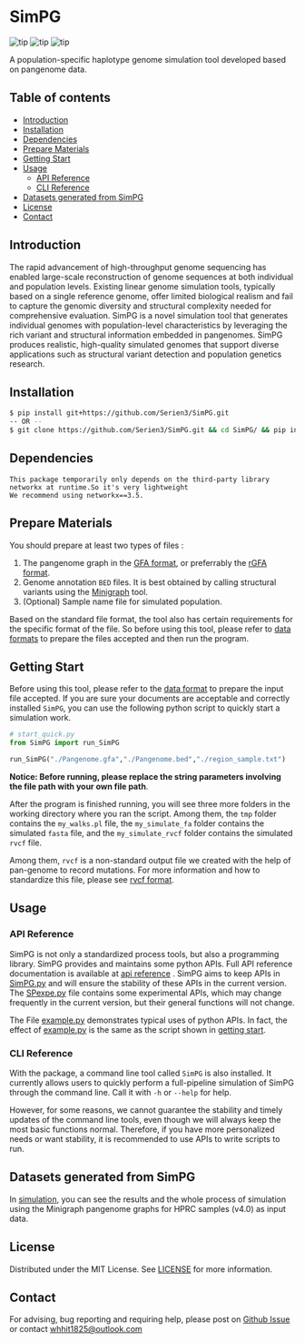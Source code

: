 # SimPG

![tip](https://badgen.net/badge/python/3.9/green?icon=github)
![tip](https://badgen.net/github/license/Serien3/SimPG)
![tip](https://badgen.net/github/last-commit/Serien3/SimPG)

A population-specific haplotype genome simulation tool developed based on pangenome data.

## Table of contents

- [Introduction](#introduction)
- [Installation](#installation)
- [Dependencies](#dependencies)
- [Prepare Materials](#prepare-materials)
- [Getting Start](#getting-start)
- [Usage](#usage)
  - [API  Reference](#api--reference)
  - [CLI  Reference](#cli--reference)
- [Datasets generated from SimPG](#datasets-generated-from-simpg)
- [License](#license)
- [Contact](#contact)

## Introduction

The rapid advancement of high-throughput genome sequencing has enabled large-scale reconstruction of genome sequences at both individual and population levels. Existing linear genome simulation tools, typically based on a single reference genome, offer limited biological realism and fail to capture the genomic diversity and structural complexity needed for comprehensive evaluation. SimPG is a novel simulation tool that generates individual genomes with population-level characteristics by leveraging the rich variant and structural information embedded in pangenomes. SimPG produces realistic, high-quality simulated genomes that support diverse applications such as structural variant detection and population genetics research. 

## Installation

```bash
$ pip install git+https://github.com/Serien3/SimPG.git
-- OR --
$ git clone https://github.com/Serien3/SimPG.git && cd SimPG/ && pip install .
```

## Dependencies

```
This package temporarily only depends on the third-party library networkx at runtime.So it's very lightweight
We recommend using networkx==3.5.
```

## Prepare Materials

You should prepare at least two types of files :

1. The pangenome graph in the [GFA format](https://github.com/GFA-spec/GFA-spec/blob/master/GFA1.md), or preferrably the [rGFA format](https://github.com/lh3/gfatools/blob/master/doc/rGFA.md). 
2. Genome annotation  `BED` files. It is best obtained by calling structural variants using the [Minigraph](https://github.com/lh3/minigraph) tool.
3. (Optional) Sample name file for simulated population.

Based on the standard file format, the tool also has certain requirements for the specific format of the file. So before using this tool, please refer to  [data formats](./docs/data-formats.md) to prepare the files accepted and then run the program.

## Getting Start

Before using this tool, please refer to the [data format](./docs/data-formats.md) to prepare the input file accepted. If you are sure your documents are acceptable and correctly installed `SimPG`, you can use the following python script to quickly start a simulation work.

```python
# start_quick.py
from SimPG import run_SimPG

run_SimPG("./Pangenome.gfa","./Pangenome.bed","./region_sample.txt")
```

**Notice: Before running, please replace the string parameters involving the file path with your own file path**.

After the program is finished running, you will see three more folders in the working directory where you ran the script. Among them, the `tmp` folder contains the `my_walks.pl` file, the `my_simulate_fa` folder contains the simulated `fasta` file, and the `my_simulate_rvcf` folder contains the simulated `rvcf` file. 

Among them, `rvcf` is a non-standard output file we created with the help of pan-genome to record mutations. For more information and how to standardize this file, please see [rvcf format](./docs/rvcf.md).

## Usage

### API  Reference

SimPG is not only a standardized process tools, but also a programming library. SimPG provides and maintains some python APIs. Full API reference documentation is available at [api reference](./docs/api.md) . SimPG aims to keep APIs in [SimPG.py](./src/SimPG/SimPG.py) and will ensure the stability of these APIs in the current version. The [SPexpe.py](./src//SimPG//SPexpe.py) file contains some experimental APIs, which may change frequently in the current version, but their general functions will not change.

The File [example.py](./scripts/example.py) demonstrates typical uses of python APIs. In fact, the effect of [example.py](./scripts/example.py) is the same as the script shown in [getting start](#getting-start).

### CLI  Reference

With the package, a command line tool called `SimPG` is also installed. It currently allows users to quickly perform a full-pipeline simulation of SimPG through the command line. Call it with `-h` or `--help` for help.

However, for some reasons, we cannot guarantee the stability and timely updates of the command line tools, even though we will always keep the most basic functions normal. Therefore, if you have more personalized needs or want stability, it is recommended to use APIs to write scripts to run.

## Datasets generated from SimPG

In [simulation](./simulation/), you can see the results and the whole process of simulation using the Minigraph pangenome graphs for HPRC samples (v4.0) as input data.

## License

Distributed under the MIT License. See [LICENSE](LICENSE) for more information.

## Contact

For advising, bug reporting and requiring help, please post on [Github Issue](https://github.com/Serien3/SimPG/issues) or contact whhit1825@outlook.com





